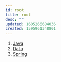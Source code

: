 ```yaml
---
id: root
title: root
desc: ""
updated: 1605266684036
created: 1595961348801
---
```


1. [Java](java.md)
2. [Data](data.md)
3. [Spring](spring.md)
